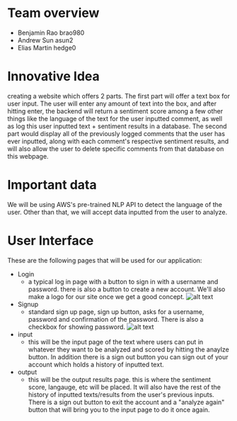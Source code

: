# Team overview
* Benjamin Rao brao980
* Andrew Sun asun2
* Elias Martin hedge0 

# Innovative Idea 
creating a website which offers 2 parts. The first part will offer a text box for user input. The user will enter any amount of text into the box, and after hitting enter, the backend will return a sentiment score among a few other things like the language of the text for the user inputted comment, as well as log this user inputted text + sentiment results in a database. The second part would display all of the previously logged comments that the user has ever inputted, along with each comment's respective sentiment results, and will also allow the user to delete specific comments from that database on this webpage. 

# Important data
We will be using AWS's pre-trained NLP API to detect the language of the user. Other than that, we will accept data inputted from the user to analyze.

# User Interface 
These are the following pages that will be used for our application:
* Login
    * a typical log in page with a button to sign in with a username and password. there is also a button to create a new account. We'll also make a logo for our site once we get a good concept. 
![alt text](https://user-images.githubusercontent.com/28848384/138577218-4fa42c42-6b79-4d2c-a9f8-10408afc3363.png)
* Signup
    * standard sign up page, sign up button, asks for a username, password and confirmation of the password. There is also a checkbox for showing password. 
 ![alt text](https://user-images.githubusercontent.com/28848384/138577312-c9e80a3f-8a29-4ce4-a217-43dc85f96ac1.png)
* input 
    * this will be the input page of the text where users can put in whatever they want to be analyzed and scored by hitting the anaylze button. In addition there is a sign out button you can sign out of your account which holds a history of inputted text.
* output 
    * this will be the output results page. this is where the sentiment score, langauge, etc will be placed. It will also have the rest of the history of inputted texts/results from the user's previous inputs. There is a sign out button to exit the account and a "analyze again" button that will bring you to the input page to do it once again.
